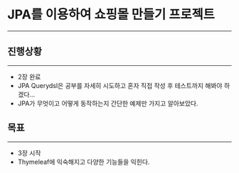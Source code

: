 # JPA를 이용하여 쇼핑몰 만들기 프로젝트
***
## 진행상황
----
+ 2장 완료
+ JPA Querydsl은 공부를 자세히 시도하고 혼자 직접 작성 후 테스트까지 해봐야 하겠다...
+ JPA가 무엇이고 어떻게 동작하는지 간단한 예제만 가지고 알아보았다.

## 목표
----
+ 3장 시작
+ Thymeleaf에 익숙해지고 다양한 기능들을 익힌다.
